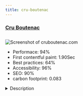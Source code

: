 ```yaml
---
title: cru-boutenac
---
```


<div style="height: 3rem">
  <a href="https://www.cruboutenac.com"><h3>Cru Boutenac</h3></a>
</div>
<img loading="lazy" src="/images/thumbs/cruboutenac.com.jpg" alt="Screenshot of cruboutenac.com" />
<ul>
  <li>Performace: 94%</li>
  <li>
    First contentful paint:
    1.90Sec
  </li>
  <li>Best practices: 64%</li>
  <li>Accessibility: 96%</li>
  <li>SEO: 90%</li>
  <li>carbon footprint: 0.083</li>
</ul>
<details>
  <summary>Description</summary>
  <p>The Corbières-Boutenac appellation, recognized in 2005, stands out by positioning itself at the top of the Languedoc wine hierarchy. This official recognition now ranks it among the essential and qualitative references of Languedoc.Multi-language site, news blog, listing of events, newsletters, photo gallery, template made to measure compared to a template provided Photoshop.

The template was created by the fabulous extension Template Creator CK which let developper easily manage the module 's positions and the whole werbsite CSS styling.

For the multi-language fonctionnality, we used Falang but since 3.8.x we could directly manage it in Multilanguage association component.

ICagenda + Acymailing is also used.</p>
</details>

